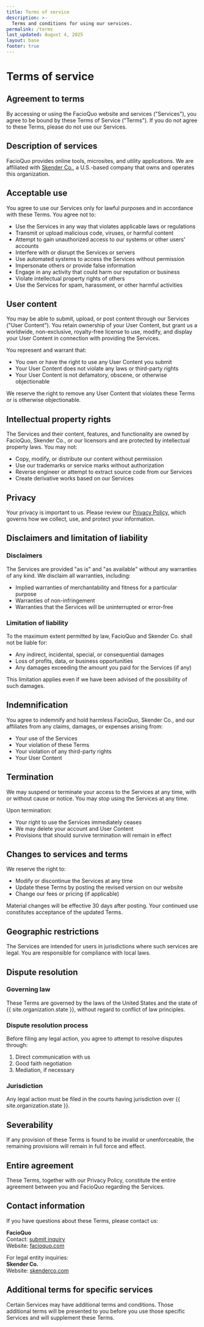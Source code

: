 ```yaml
---
title: Terms of service
description: >-
  Terms and conditions for using our services.
permalink: /terms
last_updated: August 4, 2025
layout: base
footer: true
---
```


# Terms of service

## Agreement to terms

By accessing or using the FacioQuo website and services ("Services"),
you agree to be bound by these Terms of Service ("Terms").
If you do not agree to these Terms, please do not use our Services.

## Description of services

FacioQuo provides online tools, microsites, and utility applications.
We are affiliated with [Skender Co.](https://skenderco.com),
a U.S.-based company that owns and operates this organization.

## Acceptable use

You agree to use our Services only for lawful purposes and in accordance with these Terms. You agree not to:

- Use the Services in any way that violates applicable laws or regulations
- Transmit or upload malicious code, viruses, or harmful content
- Attempt to gain unauthorized access to our systems or other users' accounts
- Interfere with or disrupt the Services or servers
- Use automated systems to access the Services without permission
- Impersonate others or provide false information
- Engage in any activity that could harm our reputation or business
- Violate intellectual property rights of others
- Use the Services for spam, harassment, or other harmful activities

## User content

You may be able to submit, upload, or post content through our Services ("User Content").
You retain ownership of your User Content, but grant us a worldwide, non-exclusive, royalty-free license to use, modify,
and display your User Content in connection with providing the Services.

You represent and warrant that:

- You own or have the right to use any User Content you submit
- Your User Content does not violate any laws or third-party rights
- Your User Content is not defamatory, obscene, or otherwise objectionable

We reserve the right to remove any User Content that violates these Terms or is otherwise objectionable.

## Intellectual property rights

The Services and their content, features, and functionality are owned by FacioQuo, Skender Co., or our licensors
and are protected by intellectual property laws. You may not:

- Copy, modify, or distribute our content without permission
- Use our trademarks or service marks without authorization
- Reverse engineer or attempt to extract source code from our Services
- Create derivative works based on our Services

## Privacy

Your privacy is important to us. Please review our [Privacy Policy](/privacy),
which governs how we collect, use, and protect your information.

## Disclaimers and limitation of liability

### Disclaimers

The Services are provided "as is" and "as available" without any warranties of any kind.
We disclaim all warranties, including:

- Implied warranties of merchantability and fitness for a particular purpose
- Warranties of non-infringement
- Warranties that the Services will be uninterrupted or error-free

### Limitation of liability

To the maximum extent permitted by law, FacioQuo and Skender Co. shall not be liable for:

- Any indirect, incidental, special, or consequential damages
- Loss of profits, data, or business opportunities
- Any damages exceeding the amount you paid for the Services (if any)

This limitation applies even if we have been advised of the possibility of such damages.

## Indemnification

You agree to indemnify and hold harmless FacioQuo, Skender Co., and our affiliates
from any claims, damages, or expenses arising from:

- Your use of the Services
- Your violation of these Terms
- Your violation of any third-party rights
- Your User Content

## Termination

We may suspend or terminate your access to the Services at any time, with or without cause or notice.
You may stop using the Services at any time.

Upon termination:

- Your right to use the Services immediately ceases
- We may delete your account and User Content
- Provisions that should survive termination will remain in effect

## Changes to services and terms

We reserve the right to:

- Modify or discontinue the Services at any time
- Update these Terms by posting the revised version on our website
- Change our fees or pricing (if applicable)

Material changes will be effective 30 days after posting.
Your continued use constitutes acceptance of the updated Terms.

## Geographic restrictions

The Services are intended for users in jurisdictions where such services are legal.
You are responsible for compliance with local laws.

## Dispute resolution

### Governing law

These Terms are governed by the laws of the United States and the state of {{ site.organization.state }},
without regard to conflict of law principles.

### Dispute resolution process

Before filing any legal action, you agree to attempt to resolve disputes through:

1. Direct communication with us
2. Good faith negotiation
3. Mediation, if necessary

### Jurisdiction

Any legal action must be filed in the courts having jurisdiction over {{ site.organization.state }}.

## Severability

If any provision of these Terms is found to be invalid or unenforceable,
the remaining provisions will remain in full force and effect.

## Entire agreement

These Terms, together with our Privacy Policy, constitute the entire agreement
between you and FacioQuo regarding the Services.

## Contact information

If you have questions about these Terms, please contact us:

**FacioQuo**  
Contact: [submit inquiry](https://bit.ly/3ZT6AMJ)  
Website: [facioquo.com](https://facioquo.com)

For legal entity inquiries:  
**Skender Co.**  
Website: [skenderco.com](https://skenderco.com)

## Additional terms for specific services

Certain Services may have additional terms and conditions. Those additional terms will be presented to you
before you use those specific Services and will supplement these Terms.
